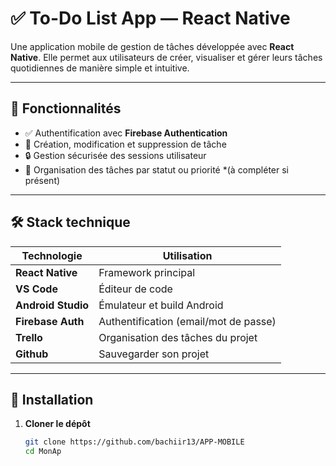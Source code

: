 # ✅ To-Do List App — React Native

Une application mobile de gestion de tâches développée avec **React Native**. Elle permet aux utilisateurs de créer, visualiser et gérer leurs tâches quotidiennes de manière simple et intuitive.

---

## 🚀 Fonctionnalités

- ✅ Authentification avec **Firebase Authentication**
- 📝 Création, modification et suppression de tâche
- 🔒 Gestion sécurisée des sessions utilisateur
- 📌 Organisation des tâches par statut ou priorité *(à compléter si présent)

---

## 🛠️ Stack technique

| Technologie       | Utilisation                        |
|-------------------|-------------------------------------|
| **React Native**  | Framework principal                 |
| **VS Code**       | Éditeur de code                     |
| **Android Studio**| Émulateur et build Android          |
| **Firebase Auth** | Authentification (email/mot de passe) |
| **Trello**        | Organisation des tâches du projet   |
| **Github**        | Sauvegarder son projet   |

---

## 🔧 Installation

1. **Cloner le dépôt**
   ```bash
   git clone https://github.com/bachiir13/APP-MOBILE
   cd MonAp
